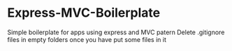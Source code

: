 # Express-MVC-Boilerplate
Simple boilerplate for apps using express and MVC patern
Delete .gitignore files in empty folders once you have put some files in it

